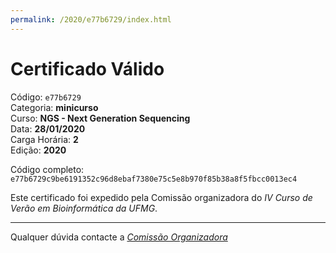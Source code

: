 ```yaml
---
permalink: /2020/e77b6729/index.html
---
```


# Certificado Válido

Código: `e77b6729`<br>
Categoria: **minicurso**<br>
Curso: **NGS - Next Generation Sequencing**<br>
Data: **28/01/2020**<br>
Carga Horária: **2**<br>
Edição: **2020**<br>


Código completo: `e77b6729c9be6191352c96d8ebaf7380e75c5e8b970f85b38a8f5fbcc0013ec4`


Este certificado foi expedido pela Comissão organizadora do *IV Curso de Verão em Bioinformática da UFMG*.

----

Qualquer dúvida contacte a [_Comissão Organizadora_](<mailto:cursobioinfoufmg@gmail.com$subject=[Certificados]>)

